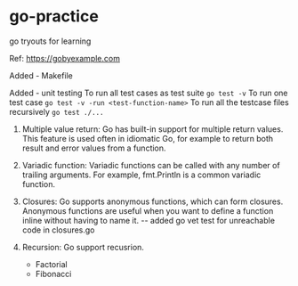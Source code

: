 # go-practice
go tryouts for learning

Ref: https://gobyexample.com

Added - Makefile

Added - unit testing
    To run all test cases as test suite `go test -v`
    To run one test case  `go test -v -run <test-function-name>`
    To run all the testcase files recursively `go test ./...`

1. Multiple value return: 
Go has built-in support for multiple return values. This feature is used often in idiomatic Go, for example to return both result and error values from a function.

2. Variadic function: 
Variadic functions can be called with any number of trailing arguments. For example, fmt.Println is a common variadic function.

3. Closures: Go supports anonymous functions, which can form closures. Anonymous functions are useful when you want to define a function inline without having to name it.
-- added go vet test for unreachable code in closures.go

4. Recursion: Go support recusrion.

    *   Factorial
    *   Fibonacci

